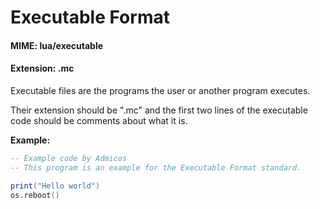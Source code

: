 # Executable Format
#### MIME: lua/executable
#### Extension: .mc

Executable files are the programs the user or another program executes.

Their extension should be ".mc" and the first two lines of the executable code should be comments about what it is.

**Example:**
```Lua
-- Example code by Admicos
-- This program is an example for the Executable Format standard.

print("Hello world")
os.reboot()
```
